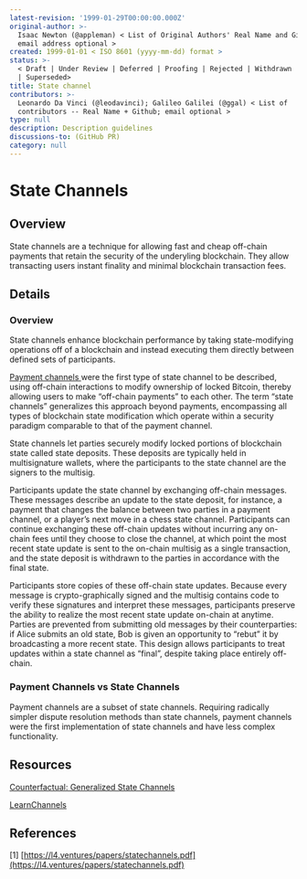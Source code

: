 ```yaml
---
latest-revision: '1999-01-29T00:00:00.000Z'
original-author: >-
  Isaac Newton (@appleman) < List of Original Authors' Real Name and Github;
  email address optional >
created: 1999-01-01 < ISO 8601 (yyyy-mm-dd) format >
status: >-
  < Draft | Under Review | Deferred | Proofing | Rejected | Withdrawn | Accepted
  | Superseded>
title: State channel
contributors: >-
  Leonardo Da Vinci (@leodavinci); Galileo Galilei (@ggal) < List of
  contributors -- Real Name + Github; email optional >
type: null
description: Description guidelines
discussions-to: (GitHub PR)
category: null
---
```


# State Channels

## Overview

State channels are a technique for allowing fast and cheap off-chain payments that retain the security of the underyling blockchain. They allow transacting users instant finality and minimal blockchain transaction fees. 

## Details

### Overview

State channels enhance blockchain performance by taking state-modifying operations off of a blockchain and instead executing them directly between defined sets of participants. 

[Payment channels ](../lightning-basics/payment-channel.md)were the first type of state channel to be described, using off-chain interactions to modify ownership of locked Bitcoin, thereby allowing users to make “off-chain payments” to each other. The term “state channels” generalizes this approach beyond payments, encompassing all types of blockchain state modification which operate within a security paradigm comparable to that of the payment channel.

State channels let parties securely modify locked portions of blockchain state called state deposits. These deposits are typically held in multisignature wallets, where the participants to the state channel are the signers to the multisig.

Participants update the state channel by exchanging off-chain messages. These messages describe an update to the state deposit, for instance, a payment that changes the balance between two parties in a payment channel, or a player’s next move in a chess state channel. Participants can continue exchanging these off-chain updates without incurring any on-chain fees until they choose to close the channel, at which point the most recent state update is sent to the on-chain multisig as a single transaction, and the state deposit is withdrawn to the parties in accordance with the final state.

Participants store copies of these off-chain state updates. Because every message is crypto-graphically signed and the multisig contains code to verify these signatures and interpret these messages, participants preserve the ability to realize the most recent state update on-chain at anytime. Parties are prevented from submitting old messages by their counterparties: if Alice submits an old state, Bob is given an opportunity to “rebut” it by broadcasting a more recent state. This design allows participants to treat updates within a state channel as “final”, despite taking place entirely off-chain.

### Payment Channels vs State Channels

Payment channels are a subset of state channels. Requiring radically simpler dispute resolution methods than state channels, payment channels were the first implementation of state channels and have less complex functionality.

## Resources

[Counterfactual: Generalized State Channels](https://l4.ventures/papers/statechannels.pdf)

[LearnChannels](https://docs.learnchannels.org/)

## References

\[1\] [https://l4.ventures/papers/statechannels.pdf](https://l4.ventures/papers/statechannels.pdf)

